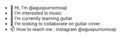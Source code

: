 - 👋 Hi, I’m @aguspurnomoaji
- 👀 I’m interested in music
- 🌱 I’m currently learning guitar
- 💞️ I’m looking to collaborate on guitar cover
- 📫 How to reach me : instagram @aguspurnomoaji

<!---
aguspurnomoaji/aguspurnomoaji is a ✨ special ✨ repository because its `README.md` (this file) appears on your GitHub profile.
You can click the Preview link to take a look at your changes.
--->
